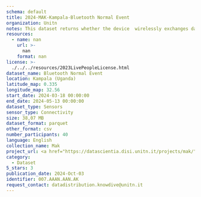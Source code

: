 ```yaml
---
schema: default
title: 2024-MAK-Kampala-Bluetooth Normal Event
organization: Unitn
notes: This dataset returns whether the device  wirelessly exchanges data with other Bluetooth devices.  It is part of the Makerere data collection, which contains data about the everyday life activities of students coming from Makerere University located in Uganda. The data were collected via questionnaires, data coming from 30 smartphone sensors associated to thousand self-reported annotations over a period of 8 weeks.
resources:
  - name: nan
    url: >-
      nan
    format: nan
license: >-
  ./../../resources/2023LivePeopleLicense.html
dataset_name: Bluetooth Normal Event
location: Kampala (Uganda)
latitude_map: 0.335
longitude_map: 32.56
start_date: 2024-03-18 00:00:00
end_date: 2024-05-13 00:00:00
dataset_type: Sensors
sensor_type: Connectivity
size: 38,07 MB
dataset_format: parquet
other_format: csv
number_participants: 40
language: English
collection_name: Mak
project_url: <a href="https://datascientia.disi.unitn.it/projects/mak/">https://datascientia.disi.unitn.it/projects/mak/</a>
category:
  - Dataset
5_stars: 3
publication_date: 2024-Oct-03
identifier: 007.AAAN.AAN.AK
request_contact: datadistribution.knowdive@unitn.it
---
```

